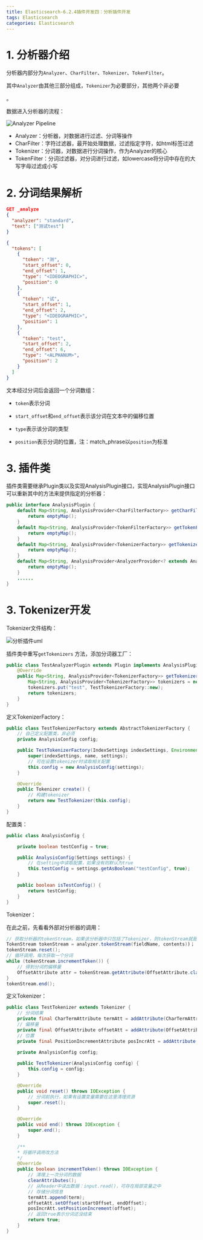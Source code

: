 ```yaml
---
title: Elasticsearch-6.2.4插件开发四：分析插件开发
tags: Elasticsearch
categories: Elasticsearch
---
```


# 1. 分析器介绍

分析器内部分为`Analyzer`、`CharFilter`、`Tokenizer`、`TokenFilter`。

其中`Analyzer`由其他三部分组成，`Tokenizer`为必要部分，其他两个非必要

。

数据进入分析器的流程：

![Analyzer Pipeline](https://wziyang.github.io/images/插件/Signatures.svg)

- Analyzer：分析器，对数据进行过滤、分词等操作
- CharFilter：字符过滤器，最开始处理数据，过滤指定字符，如html标签过滤
- Tokenizer：分词器，对数据进行分词操作，作为Analyzer的核心
- TokenFilter：分词过滤器，对分词进行过滤，如lowercase将分词中存在的大写字母过滤成小写

# 2. 分词结果解析

```json
GET _analyze
{
  "analyzer": "standard",
  "text": ["测试test"]
}
```

```json
{
  "tokens": [
    {
      "token": "测",
      "start_offset": 0,
      "end_offset": 1,
      "type": "<IDEOGRAPHIC>",
      "position": 0
    },
    {
      "token": "试",
      "start_offset": 1,
      "end_offset": 2,
      "type": "<IDEOGRAPHIC>",
      "position": 1
    },
    {
      "token": "test",
      "start_offset": 2,
      "end_offset": 6,
      "type": "<ALPHANUM>",
      "position": 2
    }
  ]
}
```

文本经过分词后会返回一个分词数组：

- `token`表示分词

- `start_offset`和`end_offset`表示该分词在文本中的偏移位置

- `type`表示该分词的类型

- `position`表示分词的位置，注：match_phrase以`position`为标准

# 3. 插件类

插件类需要继承Plugin类以及实现AnalysisPlugin接口，实现AnalysisPlugin接口可以重新其中的方法来提供指定的分析器：

```java
public interface AnalysisPlugin {
    default Map<String, AnalysisProvider<CharFilterFactory>> getCharFilters() {
        return emptyMap();
    }
    default Map<String, AnalysisProvider<TokenFilterFactory>> getTokenFilters() {
        return emptyMap();
    }
    default Map<String, AnalysisProvider<TokenizerFactory>> getTokenizers() {
        return emptyMap();
    }
    default Map<String, AnalysisProvider<AnalyzerProvider<? extends Analyzer>>> getAnalyzers() {
        return emptyMap();
    }
    ......
}
```

# 3. Tokenizer开发

Tokenizer文件结构：

![分析插件uml](https://wziyang.github.io/images/插件/分析插件uml.png)

插件类中重写`getTokenizers` 方法，添加分词器工厂：

```java
public class TestAnalyzerPlugin extends Plugin implements AnalysisPlugin {
    @Override
    public Map<String, AnalysisProvider<TokenizerFactory>> getTokenizers() {
        Map<String, AnalysisProvider<TokenizerFactory>> tokenizers = new HashMap<>();
        tokenizers.put("test", TestTokenizerFactory::new);
        return tokenizers;
    }
}

```

定义TokenizerFactory：

```java
public class TestTokenizerFactory extends AbstractTokenizerFactory {
    // 自己定义配置类，非必须
    private AnalysisConfig config;

    public TestTokenizerFactory(IndexSettings indexSettings, Environment env, String name, Settings settings) {
        super(indexSettings, name, settings);
        // 可在设置tokenizer时读取相关配置
        this.config = new AnalysisConfig(settings);
    }

    @Override
    public Tokenizer create() {
        // 构建tokenizer
        return new TestTokenizer(this.config);
    }
}
```

配置类：

```java
public class AnalysisConfig {

    private boolean testConfig = true;

    public AnalysisConfig(Settings settings) {
        // 在setting中读取配置，如果没有则默认为true
        this.testConfig = settings.getAsBoolean("testConfig", true);
    }

    public boolean isTestConfig() {
        return testConfig;
    }
}
```

Tokenizer：

在此之前，先看看外部对分析器的调用：

```java
// 获取分析器的tokenStream，如果该分析器中只包括了Tokenizer，则tokenStream就是该分析器的Tokenizer
TokenStream tokenStream = analyzer.tokenStream(fieldName, contents))；
tokenStream.reset();
// 循环调用，每次获取一个分词
while (tokenStream.incrementToken()) {
    // 得到分词的偏移量
    OffsetAttribute attr = tokenStream.getAttribute(OffsetAttribute.class);
}
tokenStream.end();
```

定义Tokenizer：

```java
public class TestTokenizer extends Tokenizer {
    // 分词结果
    private final CharTermAttribute termAtt = addAttribute(CharTermAttribute.class);
    // 偏移量
    private final OffsetAttribute offsetAtt = addAttribute(OffsetAttribute.class);
    // 位置
    private final PositionIncrementAttribute posIncrAtt = addAttribute(PositionIncrementAttribute.class);
    
    private AnalysisConfig config;

    public TestTokenizer(AnalysisConfig config) {
        this.config = config;
    }

    @Override
    public void reset() throws IOException {
        // 分词前执行，如果有设置变量需要在这里清理资源
        super.reset();
    }

    @Override
    public void end() throws IOException {
        super.end();
    }

    /**
    * 将循环调用改方法
    */
    @Override
    public boolean incrementToken() throws IOException {
        // 清理上一次分词的数据
        clearAttributes();
		// 从Reader中读出数据：input.read()，可存在局部变量之中
        // 存储分词信息
        termAtt.append(term);
        offsetAtt.setOffset(startOffset, endOffset);
        posIncrAtt.setPositionIncrement(offset);
        // 返回true表示分词还没结束
        return true;
    }
}

```

